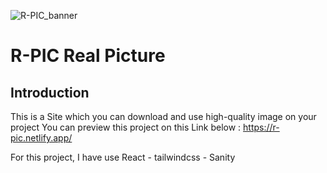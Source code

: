 ![R-PIC_banner](https://user-images.githubusercontent.com/68153258/198081711-9a0b5a86-9d22-48e3-93af-aed10ff2b33b.png)

# R-PIC Real Picture

## Introduction
This is a Site which you can download and use high-quality image on your project
You can preview this project on this Link below :
https://r-pic.netlify.app/

For this project, I have use React - tailwindcss - Sanity

